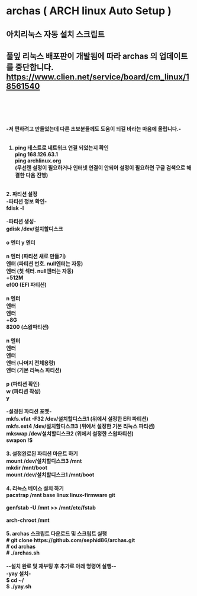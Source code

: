 # archas ( ARCH linux Auto Setup )
아치리눅스 자동 설치 스크립트<br>
---------------------------------------------------------
<b>풀잎 리눅스 배포판이 개발됨에 따라 archas 의 업데이트를 중단합니다.<b><br>
https://www.clien.net/service/board/cm_linux/18561540<br><br><br>
<br>
----------------------------------------------------------
-저 편하려고 만들었는데 다른 초보분들께도 도움이 되길 바라는 마음에 올립니다.-<br>
<br>
1. ping 테스트로 네트워크 연결 되었는지 확인<br>
ping 168.126.63.1<br>
ping archlinux.org<br>
(무선랜 설정이 필요하거나 인터넷 연결이 안되어 설정이 필요하면 구글 검색으로 해결한 다음 진행)<br>
<br>
2. 파티션 설정<br>
-파티션 정보 확인-<br>
fdisk -l<br>
<br>
-파티션 생성-<br>
gdisk /dev/설치할디스크<br>
<br>
o 엔터 y 엔터<br>
<br>
n 엔터 (파티션 새로 만들기)<br>
엔터 (파티션 번호. null엔터는 자동)<br>
엔터 (첫 섹터. null엔터는 자동)<br>
+512M<br>
ef00 (EFI 파티션)<br>
<br>
n 엔터<br>
엔터<br>
엔터<br>
+8G<br>
8200 (스왑파티션)<br>
<br>
n 엔터<br>
엔터<br>
엔터<br>
엔터 (나머지 전체용량)<br>
엔터 (기본 리눅스 파티션)<br>
<br>
p (파티션 확인)<br>
w (파티션 작성)<br>
y<br>
<br>
-설정된 파티션 포멧-<br>
mkfs.vfat -F32 /dev/설치할디스크1 (위에서 설정한 EFI 파티션)<br>
mkfs.ext4 /dev/설치할디스크3 (위에서 설정한 기본 리눅스 파티션)<br>
mkswap /dev/설치할디스크2 (위에서 설정한 스왑파티션)<br>
swapon !$<br>
<br>
3. 설정완료된 파티션 마운트 하기<br>
mount /dev/설치할디스크3 /mnt<br>
mkdir /mnt/boot<br>
mount /dev/설치할디스크1 /mnt/boot<br>
<br>
4. 리눅스 베이스 설치 하기<br>
pacstrap /mnt base linux linux-firmware git<br>
<br>
genfstab -U /mnt >> /mnt/etc/fstab<br>
<br>
arch-chroot /mnt<br>
<br>
5. archas 스크립트 다운로드 및 스크립트 실행<br>
# git clone https://github.com/sephid86/archas.git<br>
# cd archas<br>
# ./archas.sh<br>
<br>
--설치 완료 및 재부팅 후 추가로 아래 명령어 실행--<br>
-yay 설치-<br>
$ cd ~/<br>
$ ./yay.sh<br>
